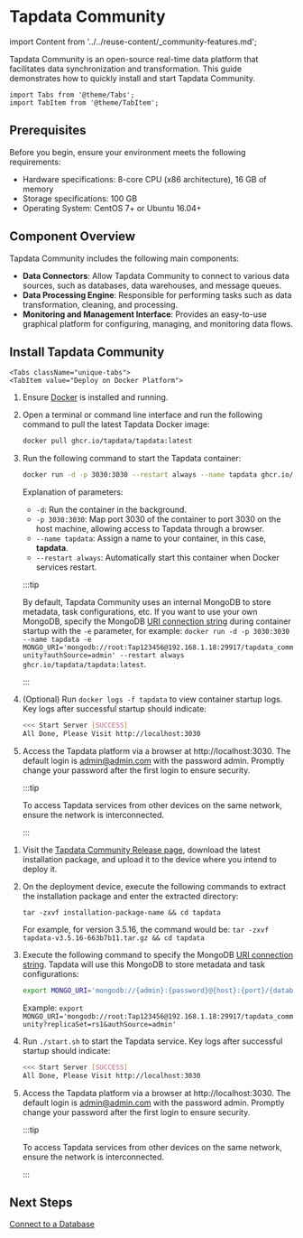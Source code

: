 # Tapdata Community

import Content from '../../reuse-content/_community-features.md';

<Content />

Tapdata Community is an open-source real-time data platform that facilitates data synchronization and transformation. This guide demonstrates how to quickly install and start Tapdata Community.

```mdx-code-block
import Tabs from '@theme/Tabs';
import TabItem from '@theme/TabItem';
```

## Prerequisites

Before you begin, ensure your environment meets the following requirements:

- Hardware specifications: 8-core CPU (x86 architecture), 16 GB of memory
- Storage specifications: 100 GB
- Operating System: CentOS 7+ or Ubuntu 16.04+

## Component Overview

Tapdata Community includes the following main components:

- **Data Connectors**: Allow Tapdata Community to connect to various data sources, such as databases, data warehouses, and message queues.
- **Data Processing Engine**: Responsible for performing tasks such as data transformation, cleaning, and processing.
- **Monitoring and Management Interface**: Provides an easy-to-use graphical platform for configuring, managing, and monitoring data flows.

## Install Tapdata Community

```mdx-code-block
<Tabs className="unique-tabs">
<TabItem value="Deploy on Docker Platform">
```
1. Ensure [Docker](https://docs.docker.com/get-docker/) is installed and running.

2. Open a terminal or command line interface and run the following command to pull the latest Tapdata Docker image:

   ```bash
   docker pull ghcr.io/tapdata/tapdata:latest
   ```

3. Run the following command to start the Tapdata container:

   ```bash
   docker run -d -p 3030:3030 --restart always --name tapdata ghcr.io/tapdata/tapdata:latest
   ```

   Explanation of parameters:

   - `-d`: Run the container in the background.
   - `-p 3030:3030`: Map port 3030 of the container to port 3030 on the host machine, allowing access to Tapdata through a browser.
   - `--name tapdata`: Assign a name to your container, in this case, **tapdata**.
   - `--restart always`: Automatically start this container when Docker services restart.

   :::tip

   By default, Tapdata Community uses an internal MongoDB to store metadata, task configurations, etc. If you want to use your own MongoDB, specify the MongoDB [URI connection string](https://www.mongodb.com/docs/v5.0/reference/connection-string/#standard-connection-string-format) during container startup with the `-e` parameter, for example: `docker run -d -p 3030:3030 --name tapdata -e MONGO_URI='mongodb://root:Tap123456@192.168.1.18:29917/tapdata_community?authSource=admin' --restart always ghcr.io/tapdata/tapdata:latest`.

   :::

4. (Optional) Run `docker logs -f tapdata` to view container startup logs. Key logs after successful startup should indicate:

   ```bash
   <<< Start Server [SUCCESS]
   All Done, Please Visit http://localhost:3030
   ```

5. Access the Tapdata platform via a browser at http://localhost:3030. The default login is admin@admin.com with the password admin. Promptly change your password after the first login to ensure security.

   :::tip

   To access Tapdata services from other devices on the same network, ensure the network is interconnected.

   :::

</TabItem>

<TabItem value="Deploy on Linux Platform">

1. Visit the [Tapdata Community Release page](https://github.com/tapdata/tapdata/releases), download the latest installation package, and upload it to the device where you intend to deploy it.

2. On the deployment device, execute the following commands to extract the installation package and enter the extracted directory:

   ```shell
   tar -zxvf installation-package-name && cd tapdata
   ```

   For example, for version 3.5.16, the command would be: `tar -zxvf tapdata-v3.5.16-663b7b11.tar.gz && cd tapdata`

3. Execute the following command to specify the MongoDB [URI connection string](https://www.mongodb.com/docs/v5.0/reference/connection-string/#standard-connection-string-format). Tapdata will use this MongoDB to store metadata and task configurations:

   ```bash
   export MONGO_URI='mongodb://{admin}:{password}@{host}:{port}/{database_name}?replicaSet={replica_name}&authSource=admin'
   ```

   Example: `export MONGO_URI='mongodb://root:Tap123456@192.168.1.18:29917/tapdata_community?replicaSet=rs1&authSource=admin'`

4. Run `./start.sh` to start the Tapdata service. Key logs after successful startup should indicate:

   ```bash
   <<< Start Server [SUCCESS]
   All Done, Please Visit http://localhost:3030
   ```

5. Access the Tapdata platform via a browser at http://localhost:3030. The default login is admin@admin.com with the password admin. Promptly change your password after the first login to ensure security.

   :::tip

   To access Tapdata services from other devices on the same network, ensure the network is interconnected.

   :::

</TabItem>
</Tabs>

## Next Steps

[Connect to a Database](../connect-database.md)